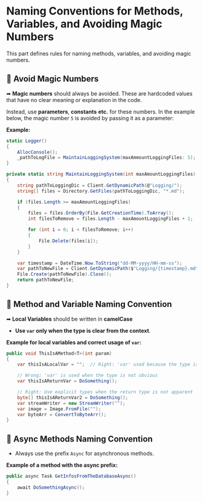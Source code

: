 # **Naming Conventions for Methods, Variables, and Avoiding Magic Numbers**

This part defines rules for naming methods, variables, and avoiding magic numbers.

## 🔹 Avoid Magic Numbers

➡ **Magic numbers** should always be avoided. These are hardcoded values that have no clear meaning or explanation in the code.

Instead, use **parameters**, **constants** **etc.** for these numbers. In the example below, the magic number `5` is avoided by passing it as a parameter:

**Example:**

```csharp
static Logger()
{
    AllocConsole();
    _pathToLogFile = MaintainLoggingSystem(maxAmmountLoggingFiles: 5); // Using a parameter instead of a magic number
}

private static string MaintainLoggingSystem(int maxAmountLoggingFiles)
{
    string pathToLoggingDic = Client.GetDynamicPath(@"Logging/");
    string[] files = Directory.GetFiles(pathToLoggingDic, "*.md");

    if (files.Length >= maxAmountLoggingFiles)
    {
        files = files.OrderBy(File.GetCreationTime).ToArray();
        int filesToRemove = files.Length - maxAmountLoggingFiles + 1;

        for (int i = 0; i < filesToRemove; i++)
        {
            File.Delete(files[i]);
        }
    }

    var timestamp = DateTime.Now.ToString("dd-MM-yyyy/HH-mm-ss");
    var pathToNewFile = Client.GetDynamicPath($"Logging/{timestamp}.md");
    File.Create(pathToNewFile).Close();
    return pathToNewFile;
}
```

## 🔹 Method and Variable Naming Convention

➡ **Local Variables** should be written in **camelCase**

- **Use `var` only when the type is clear from the context**.

**Example for local variables and correct usage of `var`:**

```csharp
public void ThisIsAMethod<T>(int param)
{
    var thisIsALocalVar = "";  // Right: 'var' used because the type is obvious

    // Wrong: 'var' is used when the type is not obvious
    var thisIsAReturnVar = DoSomething();

    // Right: Use explicit types when the return type is not apparent
    byte[] thisIsAReturnVar2 = DoSomething();
    var streamWriter = new StreamWriter("");
    var image = Image.FromFile("");
    var byteArr = ConvertToByteArr();
}
```

## 🔹 Async Methods Naming Convention

- Always use the prefix `Async` for asynchronous methods.

**Example of a method with the async prefix:**

```csharp
public async Task GetInfosFromTheDatabaseAsync()
{
    await DoSomethingAsync();
} 
```